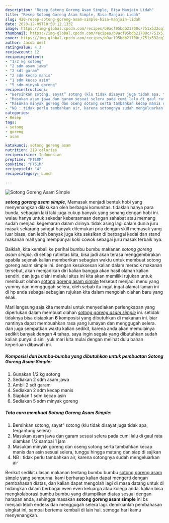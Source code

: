 ```yaml
---
description: "Resep Sotong Goreng Asam Simple, Bisa Manjain Lidah"
title: "Resep Sotong Goreng Asam Simple, Bisa Manjain Lidah"
slug: 420-resep-sotong-goreng-asam-simple-bisa-manjain-lidah
date: 2020-12-09T18:59:12.133Z
image: https://img-global.cpcdn.com/recipes/b9acf95bdb21700c/751x532cq70/sotong-goreng-asam-simple-foto-resep-utama.jpg
thumbnail: https://img-global.cpcdn.com/recipes/b9acf95bdb21700c/751x532cq70/sotong-goreng-asam-simple-foto-resep-utama.jpg
cover: https://img-global.cpcdn.com/recipes/b9acf95bdb21700c/751x532cq70/sotong-goreng-asam-simple-foto-resep-utama.jpg
author: Jacob West
ratingvalue: 4.3
reviewcount: 12
recipeingredient:
- "1/2 kg sotong"
- "2 sdm asam jawa"
- "2 sdt garam"
- "2 sdm kecap manis"
- "1 sdm kecap asin"
- "5 sdm minyak goreng"
recipeinstructions:
- "Bersihkan sotong, sayat” sotong (klu tidak disayat juga tidak apa, tergantung selera)"
- "Masukan asam jawa dan garam sesuai selera pada cumi lalu di gaul rata diamkan 1/2 sampai 1 jam"
- "Masukan minyak goreng dan oseng sotong serta tambahkan kecap manis dan asin sesuai selera, tunggu hingga matang dan siap di sajikan"
- "NB : tidak perlu tambahkan air, karena sotongnya sudah mengeluarkan air"
categories:
- Resep
tags:
- sotong
- goreng
- asam

katakunci: sotong goreng asam 
nutrition: 219 calories
recipecuisine: Indonesian
preptime: "PT10M"
cooktime: "PT51M"
recipeyield: "4"
recipecategory: Lunch

---
```



![Sotong Goreng Asam Simple](https://img-global.cpcdn.com/recipes/b9acf95bdb21700c/751x532cq70/sotong-goreng-asam-simple-foto-resep-utama.jpg)

<b><i>sotong goreng asam simple</i></b>, Memasak menjadi bentuk hobi yang menyenangkan dilakukan oleh berbagai komunitas. tidaklah hanya para bunda, sebagian laki laki juga cukup banyak yang senang dengan hobi ini. walau hanya untuk sekedar kebersamaan dengan sahabat atau memang sudah menjadi kegemaran dalam dirinya. tidak asing lagi dalam dunia juru masak sekarang sangat banyak ditemukan pria dengan skill memasak yang luar biasa, dan lebih banyak juga kita saksikan di berbagai kedai dan stand makanan mall yang mempunyai koki cowok sebagai juru masak terbaik nya.

Baiklah, kita kembali ke perihal bumbu bumbu makanan <i>sotong goreng asam simple</i>. di setiap rutinitas kita, bisa jadi akan terasa menggembirakan apabila sejenak kalian memberikan sebagian waktu untuk membuat sotong goreng asam simple ini. dengan kesuksesan kalian dalam meracik makanan tersebut, akan menjadikan diri kalian bangga akan hasil olahan kalian sendiri. dan juga disini melalui situs ini kita akan memiliki rujukan untuk membuat olahan <u>sotong goreng asam simple</u> tersebut menjadi menu yang yummy dan menggugah selera, oleh sebab itu ingat ingat alamat laman ini di hp anda sebagai sebagian rujukan kita dalam mengolah olahan baru yang enak.




Mari langsung saja kita memulai untuk menyediakan perlengkapan yang diperlukan dalam membuat olahan <u><i>sotong goreng asam simple</i></u> ini. setidak tidaknya bisa disiapkan <b>6</b> komposisi yang dibutuhkan di makanan ini. biar nantinya dapat membuahkan rasa yang lumayan dan menggugah selera. dan juga sempatkan waktu kalian sedikit, karena anda akan memulainya sedikit banyak dengan <b>4</b> tahap. saya ingin segala yang dibutuhkan sudah kalian punyai disini, yuk mari kita mulai dengan melihat dulu bahan keperluan dibawah ini.

<!--inarticleads1-->

##### Komposisi dan bumbu-bumbu yang dibutuhkan untuk pembuatan Sotong Goreng Asam Simple:

1. Gunakan 1/2 kg sotong
1. Sediakan 2 sdm asam jawa
1. Ambil 2 sdt garam
1. Sediakan 2 sdm kecap manis
1. Siapkan 1 sdm kecap asin
1. Sediakan 5 sdm minyak goreng




<!--inarticleads2-->

##### Tata cara membuat Sotong Goreng Asam Simple:

1. Bersihkan sotong, sayat” sotong (klu tidak disayat juga tidak apa, tergantung selera)
1. Masukan asam jawa dan garam sesuai selera pada cumi lalu di gaul rata diamkan 1/2 sampai 1 jam
1. Masukan minyak goreng dan oseng sotong serta tambahkan kecap manis dan asin sesuai selera, tunggu hingga matang dan siap di sajikan
1. NB : tidak perlu tambahkan air, karena sotongnya sudah mengeluarkan air




Berikut sedikit ulasan makanan tentang bumbu bumbu <u>sotong goreng asam simple</u> yang sempurna. kami berharap kalian dapat mengerti dengan pembahasan diatas, dan kalian dapat mengolah lagi di masa datang untuk di hidangkan dalam berbagai even even keluarga atau kolega anda. kalian bisa mengkolaborasi bumbu bumbu yang ditampilkan diatas sesuai dengan harapan anda, sehingga masakan <b>sotong goreng asam simple</b> ini bs menjadi lebih endess dan menggugah selera lagi. demikianlah pembahasan singkat ini, sampai bertemu kembali di lain hal. semoga hari kamu menyenangkan.
